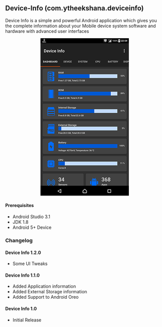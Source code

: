 ## Device-Info (com.ytheekshana.deviceinfo)
Device Info is a simple and powerful Android application which gives you the complete information about your Mobile device system software and hardware with advanced user interfaces

<p align="center"> <img src="app/src/main/res/drawable/device_info.jpg" /></p>

#### Prerequisites
- Android Studio 3.1
- JDK 1.8
- Android 5+ Device

### Changelog
#### Device Info 1.2.0
- Some UI Tweaks

#### Device Info 1.1.0
- Added Application information
- Added External Storage information
- Added Support to Android Oreo

#### Device Info 1.0
- Initial Release
